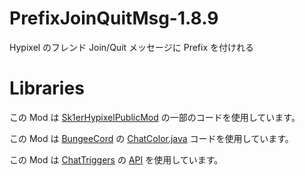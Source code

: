 # PrefixJoinQuitMsg-1.8.9
Hypixel のフレンド Join/Quit メッセージに Prefix を付けれる

# Libraries

この Mod は <a href="https://github.com/Sk1er/Sk1erHypixelPublicMod">Sk1erHypixelPublicMod<a/> の一部のコードを使用しています。

この Mod は <a href="https://github.com/SpigotMC/BungeeCord">BungeeCord<a/> の <a href="https://github.com/SpigotMC/BungeeCord/blob/master/chat/src/main/java/net/md_5/bungee/api/ChatColor.java">ChatColor.java<a/> コードを使用しています。

この Mod は <a href="https://www.chattriggers.com/">ChatTriggers<a/> の <a href="http://hypixel.chattriggers.com/">API<a/> を使用しています。
